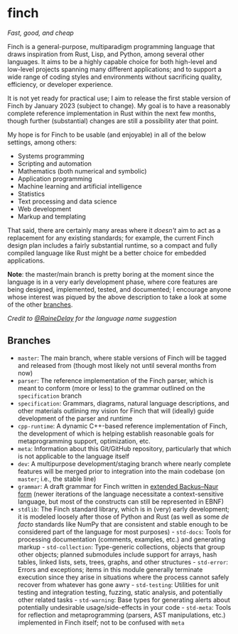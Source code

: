 # finch

*Fast, good, and cheap*

Finch is a general-purpose, multiparadigm programming language that draws
inspiration from Rust, Lisp, and Python, among several other languages. It aims
to be a highly capable choice for both high-level and low-level projects
spanning many different applications; and to support a wide range of coding
styles and environments without sacrificing quality, efficiency, or developer
experience.

It is not yet ready for practical use; I aim to release the first stable
version of Finch by January 2023 (subject to change). My goal is to have a
reasonably complete reference implementation in Rust within the next few
months, though further (substantial) changes are still a possibility ater that
point.

My hope is for Finch to be usable (and enjoyable) in all of the below settings,
among others:

- Systems programming
- Scripting and automation
- Mathematics (both numerical and symbolic)
- Application programming
- Machine learning and artificial intelligence
- Statistics
- Text processing and data science
- Web development
- Markup and templating

That said, there are certainly many areas where it *doesn't* aim to act as a
replacement for any existing standards; for example, the current Finch design
plan includes a fairly substantial runtime, so a compact and fully compiled
language like Rust might be a better choice for embedded applications.

**Note**: the master/main branch is pretty boring at the moment since the language is in a very early development phase, where core features are being designed, implemented, tested, and documented; I encourage anyone whose interest was piqued by the above description to take a look at some of the other [branches](https://github.com/generic-github-user/finch/branches).

*Credit to [@RaineDelay](https://github.com/RaineDelay) for the language name suggestion*


## Branches

- `master`: The main branch, where stable versions of Finch will be tagged and released from (though most likely not until several months from now)
- `parser`: The reference implementation of the Finch parser, which is meant to conform (more or less) to the grammar outlined on the `specification` branch
- `specification`: Grammars, diagrams, natural language descriptions, and other materials outlining my vision for Finch that will (ideally) guide development of the parser and runtime
- `cpp-runtime`: A dynamic C++-based reference implementation of Finch, the development of which is helping establish reasonable goals for metaprogramming support, optimization, etc.
- `meta`: Information about this Git/GitHub repository, particularly that which is not applicable to the language itself
- `dev`: A multipurpose development/staging branch where nearly complete features will be merged prior to integration into the main codebase (on `master`; i.e., the stable line)
- `grammar`: A draft grammar for Finch written in [extended Backus–Naur form](https://en.wikipedia.org/wiki/Extended_Backus%E2%80%93Naur_form) (newer iterations of the language necessitate a context-sensitive language, but most of the constructs can still be represented in EBNF)
- `stdlib`: The Finch standard library, which is in (very) early development; it is modeled loosely after those of Python and Rust (as well as some *de facto* standards like NumPy that are consistent and stable enough to be considered part of the language for most purposes)
		- `std-docs`: Tools for processing documentation (comments, examples, etc.) and generating markup
		- `std-collection`: Type-generic collections, objects that group other objects; planned submodules include support for arrays, hash tables, linked lists, sets, trees, graphs, and other structures
		- `std-error`: Errors and exceptions; items in this module generally terminate execution since they arise in situations where the process cannot safely recover from whatever has gone awry
		- `std-testing`: Utilities for unit testing and integration testing, fuzzing, static analysis, and potentially other related tasks
		- `std-warning`: Base types for generating alerts about potentially undesirable usage/side-effects in your code
		- `std-meta`: Tools for reflection and metaprogramming (parsers, AST manipulations, etc.) implemented in Finch itself; not to be confused with `meta`

